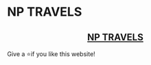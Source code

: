 # NP TRAVELS
<h2 align ="center">
  <a href="https://noelarun6066.github.io/NP-TRAVELS-clg-mini-project/" target="_blank">NP TRAVELS</a>
</h2>
Give a ⭐if you like this website!
